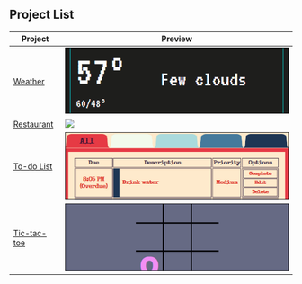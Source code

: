 ## Project List

<center>

| Project | Preview  |
| --- | --- |
| [Weather](https://github.com/TYLPHE/weather) | [![](https://github.com/TYLPHE/TYLPHE/blob/main/readmeAssets/preview-weather.gif)](https://github.com/TYLPHE/weather) |
| [Restaurant](https://github.com/TYLPHE/restaurant) | [![](https://github.com/TYLPHE/TYLPHE/blob/main/readmeAssets/preview-restaurant.gif)](https://github.com/TYLPHE/restaurant) |
| [To-do List](https://github.com/TYLPHE/to-do-list) | [![](https://github.com/TYLPHE/TYLPHE/blob/main/readmeAssets/preview-to-do-list.gif)](https://github.com/TYLPHE/to-do-list) |
| [Tic-tac-toe](https://github.com/TYLPHE/tic-tac-toe) | [![](https://github.com/TYLPHE/TYLPHE/blob/main/readmeAssets/preview-tic-tac-toe.gif)](https://github.com/TYLPHE/tic-tac-toe) |

</center>
  
